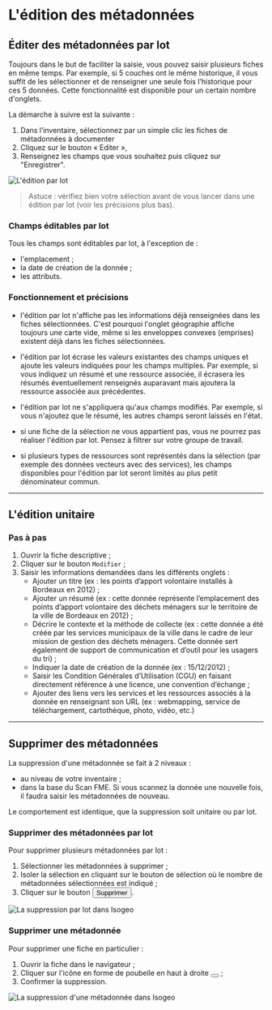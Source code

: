 # L'édition des métadonnées

## Éditer des métadonnées par lot

Toujours dans le but de faciliter la saisie, vous pouvez saisir plusieurs fiches en même temps. Par exemple, si 5 couches ont le même historique, il vous suffit de les sélectionner et de renseigner une seule fois l’historique pour ces 5 données. Cette fonctionnalité est disponible pour un certain nombre d'onglets.

La démarche à suivre est la suivante :

1.	Dans l’inventaire, sélectionnez par un simple clic les fiches de métadonnées à documenter
2.	Cliquez sur le bouton « Editer »,
3.	Renseignez les champs que vous souhaitez puis cliquez sur "Enregistrer".

![L'édition par lot](/images/inv_edit_batch_demo_history_comment.gif "Démonstration de l'édition par lot")

> Astuce : vérifiez bien votre sélection avant de vous lancer dans une édition par lot (voir les précisions plus bas).

### Champs éditables par lot

Tous les champs sont éditables par lot, à l'exception de :

* l'emplacement ;
* la date de création de la donnée ;
* les attributs.

### Fonctionnement et précisions

*  l'édition par lot n'affiche pas les informations déjà renseignées dans les fiches sélectionnées. C'est pourquoi l'onglet géographie affiche toujours une carte vide, même si les enveloppes convexes (emprises) existent déjà dans les fiches sélectionnées.

* l'édition par lot écrase les valeurs existantes des champs uniques et ajoute les valeurs indiquées pour les champs multiples. Par exemple, si vous indiquez un résumé et une ressource associée, il écrasera les résumés éventuellement renseignés auparavant mais ajoutera la ressource associée aux précédentes.

* l'édition par lot ne s'appliquera qu'aux champs modifiés. Par exemple, si vous n'ajoutez que le résumé, les autres champs seront laissés en l'état.

* si une fiche de la sélection ne vous appartient pas, vous ne pourrez pas réaliser l'édition par lot. Pensez à filtrer sur votre groupe de travail.

* si plusieurs types de ressources sont représentés dans la sélection (par exemple des données vecteurs avec des services), les champs disponibles pour l'édition par lot seront limités au plus petit dénominateur commun.

________

## L'édition unitaire

### Pas à pas

1.	Ouvrir la fiche descriptive ;
2.	Cliquer sur le bouton `Modifier` ;
3.	Saisir les informations demandées dans les différents onglets :
    * Ajouter un titre (ex : les points d’apport volontaire installés à Bordeaux en 2012) ;
    * Ajouter un résumé (ex : cette donnée représente l’emplacement des points d’apport volontaire des déchets ménagers sur le territoire de la ville de Bordeaux en 2012) ;
    * Décrire le contexte et la méthode de collecte (ex : cette donnée a été créée par les services municipaux de la ville dans le cadre de leur mission de gestion des déchets ménagers. Cette donnée sert également de support de communication et d’outil pour les usagers du tri) ;
    * Indiquer la date de création de la donnée (ex : 15/12/2012) ;
    * Saisir les Condition Générales d’Utilisation (CGU) en faisant directement référence à une licence, une convention d’échange ;
    * Ajouter des liens vers les services et les ressources associés à la donnée en renseignant son URL (ex : webmapping, service de téléchargement, cartothèque, photo, vidéo, etc.)

________

## Supprimer des métadonnées

La suppression d'une métadonnée se fait à 2 niveaux :
* au niveau de votre inventaire ;
* dans la base du Scan FME. Si vous scannez la donnée une nouvelle fois, il faudra saisir les métadonnées de nouveau.

Le comportement est identique, que la suppression soit unitaire ou par lot.

### Supprimer des métadonnées par lot

Pour supprimer plusieurs métadonnées par lot :

1. Sélectionner les métadonnées à supprimer ;
2. Isoler la sélection en cliquant sur le bouton de sélection où le nombre de métadonnées sélectionnées est indiqué ;
3. Cliquer sur le bouton <button id="delete-btn" class="btn btn-danger btn-sm"><i class="fa fa-trash-o"></i> Supprimer</button>.

![La suppression par lot dans Isogeo](/images/inv_edit_batch_delete.gif "Démonstration de la suppression par lot")

### Supprimer une métadonnée

Pour supprimer une fiche en particulier :

1. Ouvrir la fiche dans le navigateur ;
2. Cliquer sur l'icône en forme de poubelle en haut à droite <button class="metadata-delete btn btn-danger btn-sm"><i class="fa fa-trash-o"></i></button> ;
3. Confirmer la suppression.

![La suppression d'une métadonnée dans Isogeo](/images/inv_edit_one_delete.png "Démonstration de la suppression unitaire")
